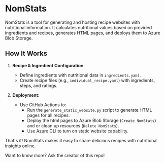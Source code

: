 # NomStats

NomStats is a tool for generating and hosting recipe websites with nutritional information. It calculates nutritional values based on provided ingredients and recipes, generates HTML pages, and deploys them to Azure Blob Storage.

## How It Works
1. **Recipe & Ingredient Configuration**:
   - Define ingredients with nutritional data in `ingredients.yaml`.
   - Create recipe files (e.g., `individual_recipe.yaml`) with ingredients, steps, and ratings.

3. **Deployment**:
   - Use GitHub Actions to:
        - Run the `generate_static_website.py` script to generate HTML pages for all recipes.
        - Deploy the html pages to Azure Blob Storage (`Create NomStats`) and or clean up resources (`Delete NomStats`).
        - Use Azure CLI to turn on static website capability.

That's it! NomStats makes it easy to share delicious recipes with nutritional insights online.

Want to know more? Ask the creator of this repo!
